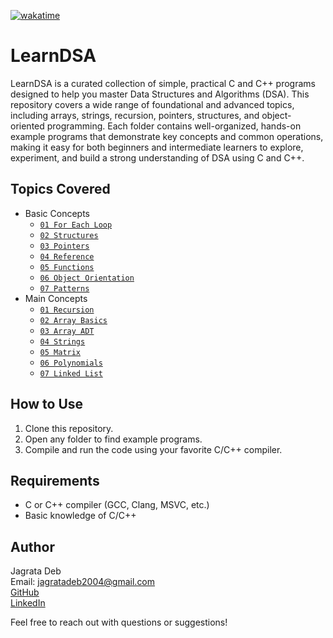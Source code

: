 <a href="https://wakatime.com/badge/user/bb00c0fe-44b9-40c6-b043-77019e433b47/project/ccee27fd-3eee-42c2-a02c-cb3c98ce858d"><img src="https://wakatime.com/badge/user/bb00c0fe-44b9-40c6-b043-77019e433b47/project/ccee27fd-3eee-42c2-a02c-cb3c98ce858d.svg" alt="wakatime"></a>

# LearnDSA

LearnDSA is a curated collection of simple, practical C and C++ programs designed to help you master Data Structures and Algorithms (DSA). This repository covers a wide range of foundational and advanced topics, including arrays, strings, recursion, pointers, structures, and object-oriented programming. Each folder contains well-organized, hands-on example programs that demonstrate key concepts and common operations, making it easy for both beginners and intermediate learners to explore, experiment, and build a strong understanding of DSA using C and C++.

## Topics Covered
- Basic Concepts
  - [`01 For Each Loop`](./01%20Basic%20Concepts/01%20For%20Each%20Loop/)
  - [`02 Structures`](./01%20Basic%20Concepts/02%20Structures/)
  - [`03 Pointers`](./01%20Basic%20Concepts/03%20Pointers/)
  - [`04 Reference`](./01%20Basic%20Concepts/04%20Reference/)
  - [`05 Functions`](./01%20Basic%20Concepts/05%20Functions/)
  - [`06 Object Orientation`](./01%20Basic%20Concepts/06%20Object%20Orientation/)
  - [`07 Patterns`](./01%20Basic%20Concepts/07%20Patterns/)
- Main Concepts
  - [`01 Recursion`](./02%20Main%20Concepts/01%20Recursion/)
  - [`02 Array Basics`](./02%20Main%20Concepts/02%20Array%20Basics/)
  - [`03 Array ADT`](./02%20Main%20Concepts/03%20Array%20ADT/)
  - [`04 Strings`](./02%20Main%20Concepts/04%20Strings/)
  - [`05 Matrix`](./02%20Main%20Concepts/05%20Matrix/)
  - [`06 Polynomials`](./02%20Main%20Concepts/06%20Polynomials/)
  - [`07 Linked List`](./02%20Main%20Concepts/07%20Linked%20List/)

## How to Use

1. Clone this repository.
2. Open any folder to find example programs.
3. Compile and run the code using your favorite C/C++ compiler.

## Requirements
- C or C++ compiler (GCC, Clang, MSVC, etc.)
- Basic knowledge of C/C++

## Author
Jagrata Deb  
Email: jagratadeb2004@gmail.com  
[GitHub](https://github.com/jagratadeb)  
[LinkedIn](https://www.linkedin.com/in/jagratadeb/)

Feel free to reach out with questions or suggestions!



